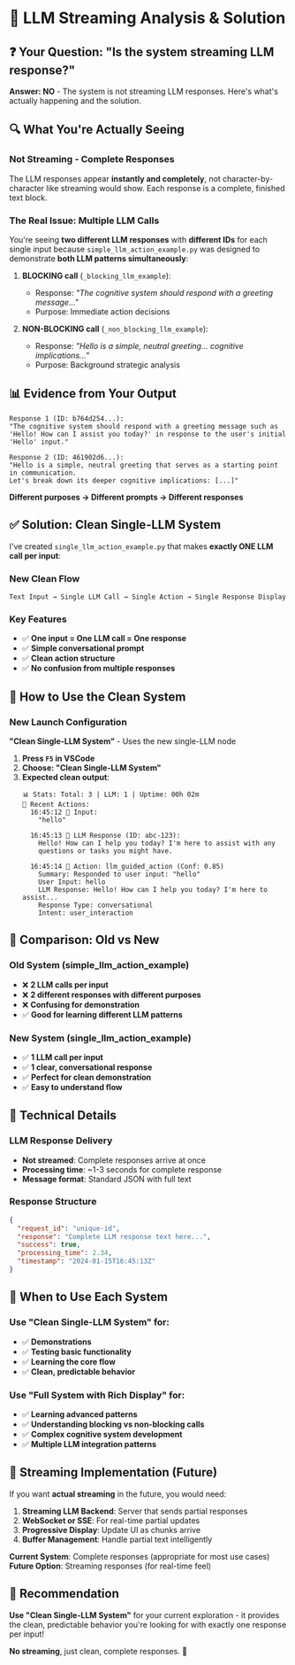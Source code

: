 # 🤖 LLM Streaming Analysis & Solution

## ❓ **Your Question: "Is the system streaming LLM response?"**

**Answer: NO** - The system is not streaming LLM responses. Here's what's actually happening and the solution.

## 🔍 **What You're Actually Seeing**

### **Not Streaming - Complete Responses**
The LLM responses appear **instantly and completely**, not character-by-character like streaming would show. Each response is a complete, finished text block.

### **The Real Issue: Multiple LLM Calls**
You're seeing **two different LLM responses** with **different IDs** for each single input because `simple_llm_action_example.py` was designed to demonstrate **both LLM patterns simultaneously**:

1. **BLOCKING call** (`_blocking_llm_example`):
   - Response: *"The cognitive system should respond with a greeting message..."*
   - Purpose: Immediate action decisions

2. **NON-BLOCKING call** (`_non_blocking_llm_example`):
   - Response: *"Hello is a simple, neutral greeting... cognitive implications..."*
   - Purpose: Background strategic analysis

## 📊 **Evidence from Your Output**

```
Response 1 (ID: b764d254...): 
"The cognitive system should respond with a greeting message such as 
'Hello! How can I assist you today?' in response to the user's initial 'Hello' input."

Response 2 (ID: 461902d6...):
"Hello is a simple, neutral greeting that serves as a starting point in communication. 
Let's break down its deeper cognitive implications: [...]"
```

**Different purposes → Different prompts → Different responses**

## ✅ **Solution: Clean Single-LLM System**

I've created `single_llm_action_example.py` that makes **exactly ONE LLM call per input**:

### **New Clean Flow**
```
Text Input → Single LLM Call → Single Action → Single Response Display
```

### **Key Features**
- ✅ **One input = One LLM call = One response**
- ✅ **Simple conversational prompt**
- ✅ **Clean action structure**
- ✅ **No confusion from multiple responses**

## 🚀 **How to Use the Clean System**

### **New Launch Configuration**
**"Clean Single-LLM System"** - Uses the new single-LLM node

1. **Press `F5` in VSCode**
2. **Choose: "Clean Single-LLM System"**
3. **Expected clean output**:
   ```
   📊 Stats: Total: 3 | LLM: 1 | Uptime: 00h 02m
   📝 Recent Actions:
     16:45:12 🎤 Input:
       "hello"

     16:45:13 🧠 LLM Response (ID: abc-123):
       Hello! How can I help you today? I'm here to assist with any 
       questions or tasks you might have.

     16:45:14 🤖 Action: llm_guided_action (Conf: 0.85)
       Summary: Responded to user input: "hello"
       User Input: hello
       LLM Response: Hello! How can I help you today? I'm here to assist...
       Response Type: conversational
       Intent: user_interaction
   ```

## 🎯 **Comparison: Old vs New**

### **Old System (simple_llm_action_example)**
- ❌ **2 LLM calls per input**
- ❌ **2 different responses with different purposes**
- ❌ **Confusing for demonstration**
- ✅ **Good for learning different LLM patterns**

### **New System (single_llm_action_example)**
- ✅ **1 LLM call per input**
- ✅ **1 clear, conversational response**
- ✅ **Perfect for clean demonstration**
- ✅ **Easy to understand flow**

## 🔧 **Technical Details**

### **LLM Response Delivery**
- **Not streamed**: Complete responses arrive at once
- **Processing time**: ~1-3 seconds for complete response
- **Message format**: Standard JSON with full text

### **Response Structure**
```json
{
  "request_id": "unique-id",
  "response": "Complete LLM response text here...",
  "success": true,
  "processing_time": 2.34,
  "timestamp": "2024-01-15T16:45:13Z"
}
```

## 🎯 **When to Use Each System**

### **Use "Clean Single-LLM System" for:**
- ✅ **Demonstrations**
- ✅ **Testing basic functionality**
- ✅ **Learning the core flow**
- ✅ **Clean, predictable behavior**

### **Use "Full System with Rich Display" for:**
- ✅ **Learning advanced patterns**
- ✅ **Understanding blocking vs non-blocking calls**
- ✅ **Complex cognitive system development**
- ✅ **Multiple LLM integration patterns**

## 🔮 **Streaming Implementation (Future)**

If you want **actual streaming** in the future, you would need:

1. **Streaming LLM Backend**: Server that sends partial responses
2. **WebSocket or SSE**: For real-time partial updates
3. **Progressive Display**: Update UI as chunks arrive
4. **Buffer Management**: Handle partial text intelligently

**Current System**: Complete responses (appropriate for most use cases)
**Future Option**: Streaming responses (for real-time feel)

## 🎉 **Recommendation**

**Use "Clean Single-LLM System"** for your current exploration - it provides the clean, predictable behavior you're looking for with exactly one response per input!

**No streaming**, just clean, complete responses. 🎯 